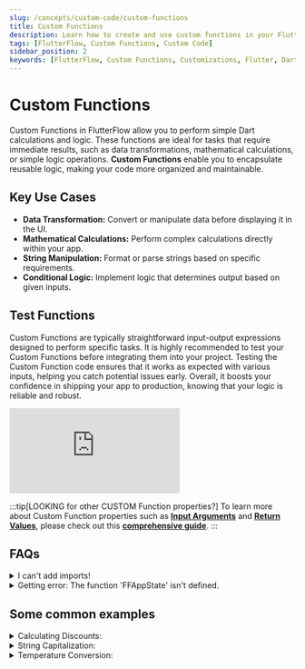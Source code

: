 ```yaml
---
slug: /concepts/custom-code/custom-functions
title: Custom Functions
description: Learn how to create and use custom functions in your FlutterFlow app to add custom functionalities.
tags: [FlutterFlow, Custom Functions, Custom Code]
sidebar_position: 2
keywords: [FlutterFlow, Custom Functions, Customizations, Flutter, Dart, Pub.dev]
---
```


# Custom Functions
Custom Functions in FlutterFlow allow you to perform simple Dart calculations and logic. These functions are ideal for tasks that require immediate results, such as data transformations, mathematical calculations, or simple logic operations. **Custom Functions** enable you to encapsulate reusable logic, making your code more organized and maintainable.

## Key Use Cases

- **Data Transformation:** Convert or manipulate data before displaying it in the UI.
- **Mathematical Calculations:** Perform complex calculations directly within your app.
- **String Manipulation:** Format or parse strings based on specific requirements.
- **Conditional Logic:** Implement logic that determines output based on given inputs.



## Test Functions

Custom Functions are typically straightforward input-output expressions designed to perform specific tasks. It is highly recommended to test your Custom Functions before integrating them into your project. Testing the Custom Function code ensures that it works as expected with various inputs, helping you catch potential issues early. Overall, it boosts your confidence in shipping your app to production, knowing that your logic is reliable and robust.

<div style={{
    position: 'relative',
    paddingBottom: 'calc(56.67989417989418% + 41px)', // Keeps the aspect ratio and additional padding
    height: 0,
    width: '100%'
}}>
    <iframe 
        src="https://demo.arcade.software/BnrHbpxrV7WaNtmn1HLB?embed&show_copy_link=true"
        title=""
        style={{
            position: 'absolute',
            top: 0,
            left: 0,
            width: '100%',
            height: '100%',
            colorScheme: 'light'
        }}
        frameborder="0"
        loading="lazy"
        webkitAllowFullScreen
        mozAllowFullScreen
        allowFullScreen
        allow="clipboard-write">
    </iframe>
</div>

:::tip[LOOKING for other CUSTOM Function properties?]
To learn more about Custom Function properties such as
[**Input Arguments**](custom-code.md#input-arguments) and
**[Return Values](custom-code.md#return-values)**, please
check out this
[**comprehensive guide**](custom-code.md).
:::


## FAQs

<details>
<summary>I can't add imports!</summary>

You can't have imports in a custom function. To be able to add imports, consider using a Custom Action.

</details>


<details>
<summary>Getting error: The function 'FFAppState' isn't defined.</summary>

You can't use the app state variable (i.e., FFAppState().variablename) directly in your custom 
function code. Instead, you can pass the app state variable as a parameter and then use it in your code.

</details>


## Some common examples

<details>
<summary>Calculating Discounts:</summary>

```
double calculateDiscount(double price, double discountRate) {
return price - (price * discountRate / 100);
}
```

</details>


<details>
<summary>String Capitalization:</summary>

```
String capitalize(String input) {
return input.isNotEmpty ? '${input[0].toUpperCase()}${input.substring(1)}' : '';
}
```
</details>

<details>
<summary>Temperature Conversion:</summary>

```
double celsiusToFahrenheit(double celsius) {
return (celsius * 9/5) + 32;
}

```
</details>

